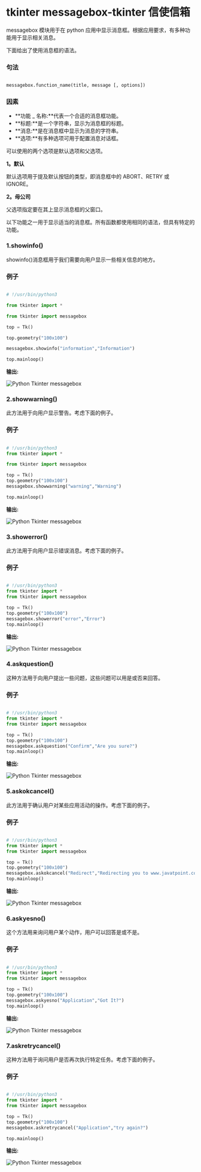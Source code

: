# tkinter messagebox-tkinter 信使信箱



messagebox 模块用于在 python 应用中显示消息框。根据应用要求，有多种功能用于显示相关消息。

下面给出了使用消息框的语法。

### 句法

```py

messagebox.function_name(title, message [, options])

```

### 因素

*   **功能 _ 名称:**代表一个合适的消息框功能。
*   **标题:**是一个字符串，显示为消息框的标题。
*   **消息:**是在消息框中显示为消息的字符串。
*   **选项:**有多种选项可用于配置消息对话框。

可以使用的两个选项是默认选项和父选项。

**1。默认**

默认选项用于提及默认按钮的类型，即消息框中的 ABORT、RETRY 或 IGNORE。

**2。母公司**

父选项指定要在其上显示消息框的父窗口。

以下功能之一用于显示适当的消息框。所有函数都使用相同的语法，但具有特定的功能。

### 1.showinfo()

showinfo()消息框用于我们需要向用户显示一些相关信息的地方。

### 例子

```py

# !/usr/bin/python3

from tkinter import *

from tkinter import messagebox

top = Tk()

top.geometry("100x100")    

messagebox.showinfo("information","Information")

top.mainloop()

```

**输出:**

![Python Tkinter messagebox](img/80f569703d74efa01d8ebe775f73cf2c.png)

### 2.showwarning()

此方法用于向用户显示警告。考虑下面的例子。

### 例子

```py

# !/usr/bin/python3
from tkinter import *

from tkinter import messagebox

top = Tk()
top.geometry("100x100")
messagebox.showwarning("warning","Warning")

top.mainloop()

```

**输出:**

![Python Tkinter messagebox](img/41a1b87e94a94da3623d8b2681a8ca7b.png)

### 3.showerror()

此方法用于向用户显示错误消息。考虑下面的例子。

### 例子

```py

# !/usr/bin/python3
from tkinter import *
from tkinter import messagebox

top = Tk()
top.geometry("100x100")
messagebox.showerror("error","Error")
top.mainloop()

```

**输出:**

![Python Tkinter messagebox](img/4fd37fcb9e7643407e54bf16ad748c76.png)

### 4.askquestion()

这种方法用于向用户提出一些问题，这些问题可以用是或否来回答。

### 例子

```py

# !/usr/bin/python3
from tkinter import *
from tkinter import messagebox

top = Tk()
top.geometry("100x100")
messagebox.askquestion("Confirm","Are you sure?")
top.mainloop()

```

**输出:**

![Python Tkinter messagebox](img/093f302b5f6cd53fee2b951f133bb1a1.png)

### 5.askokcancel()

此方法用于确认用户对某些应用活动的操作。考虑下面的例子。

### 例子

```py

# !/usr/bin/python3
from tkinter import *
from tkinter import messagebox

top = Tk()
top.geometry("100x100")
messagebox.askokcancel("Redirect","Redirecting you to www.javatpoint.com")
top.mainloop()

```

**输出:**

![Python Tkinter messagebox](img/182666c33c5f310e54a4ed50ab61f46c.png)

### 6.askyesno()

这个方法用来询问用户某个动作，用户可以回答是或不是。

### 例子

```py

# !/usr/bin/python3
from tkinter import *
from tkinter import messagebox

top = Tk()
top.geometry("100x100")
messagebox.askyesno("Application","Got It?")
top.mainloop()

```

**输出:**

![Python Tkinter messagebox](img/95fe7abe60f2970e7f70b38dcbe3a50e.png)

### 7.askretrycancel()

这种方法用于询问用户是否再次执行特定任务。考虑下面的例子。

### 例子

```py

# !/usr/bin/python3
from tkinter import *
from tkinter import messagebox

top = Tk()
top.geometry("100x100")
messagebox.askretrycancel("Application","try again?")

top.mainloop()

```

**输出:**

![Python Tkinter messagebox](img/1a76a1d66e97cce56c48d5f255e9d2ed.png)